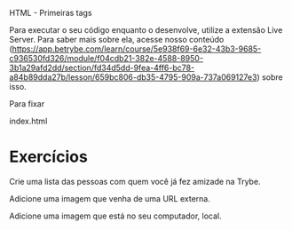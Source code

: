 HTML - Primeiras tags

Para executar o seu código enquanto o desenvolve, utilize a extensão Live Server. Para saber mais sobre ela, acesse nosso conteúdo (https://app.betrybe.com/learn/course/5e938f69-6e32-43b3-9685-c936530fd326/module/f04cdb21-382e-4588-8950-3b1a29afd2dd/section/fd34d5dd-9fea-4ff6-bc78-a84b89dda27b/lesson/659bc806-db35-4795-909a-737a069127e3) sobre isso.

Para fixar

index.html

<!DOCTYPE html>
<html lang="pt-br">
  <head>
    <meta charset="UTF-8">
    <title>HTML</title>
  </head>
  <body>
    <h1>Exercícios</h1>
  </body>
</html>

Crie uma lista das pessoas com quem você já fez amizade na Trybe.

Adicione uma imagem que venha de uma URL externa.

Adicione uma imagem que está no seu computador, local.

